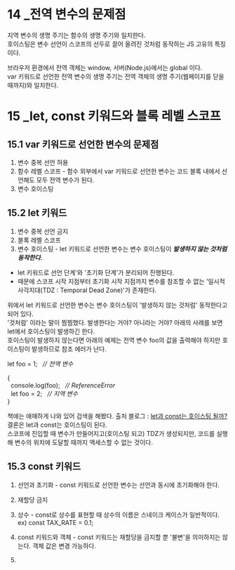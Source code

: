 # 14 _전역 변수의 문제점
지역 변수의 생명 주기는 함수의 생명 주기와 일치한다.   
호이스팅은 변수 선언이 스코프의 선두로 끌어 올려진 것처럼 동작하는 JS 고유의 특징이다.   
   
브라우저 환경에서 전역 객체는 window, 서버(Node.js)에서는 global 이다.   
var 키워드로 선언한 전역 변수의 생명 주기는 전역 객체의 생명 주기(웹페이지를 닫을때까지)와 일치한다.   
# 15 _let, const 키워드와 블록 레벨 스코프
## 15.1 var 키워드로 선언한 변수의 문제점
1. 변수 중복 선언 허용
2. 함수 레벨 스코프 - 함수 외부에서 var 키워드로 선언한 변수는 코드 블록 내에서 선언해도 모두 전역 변수가 된다.   
3. 변수 호이스팅
## 15.2 let 키워드
1. 변수 중복 선언 금지
2. 블록 레벨 스코프
3. 변수 호이스팅 - let 키워드로 선언한 변수는 변수 호이스팅이 ***발생하지 않는 것처럼 동작한다.***   
- let 키워드로 선언 단계'와 '초기화 단계'가 분리되어 진행된다.   
- 때문에 스코프 시작 지점부터 초기화 시작 지점까지 변수를 참조할 수 없는 '일시적 사각지대(TDZ : Temporal Dead Zone)'가 존재한다.   
   
위에서 let 키워드로 선언한 변수는 변수 호이스팅이 '발생하지 않는 것처럼' 동작한다고 되어 있다.   
'것처럼' 이라는 말이 찜찜했다. 발생한다는 거야? 아니라는 거야? 아래의 사례를 보면 let에서 호이스팅이 발생하긴 한다.   
호이스팅이 발생하지 않는다면 아래의 예제는 전역 변수 foo의 값을 출력해야 하지만 호이스팅이 발생하므로 참조 에러가 난다.   
   
let foo = 1; &nbsp; _// 전역 변수_   
   
{   
&nbsp; console.log(foo); &nbsp; _// ReferenceError_   
&nbsp; let foo = 2; &nbsp; _// 지역 변수_   
}   
   
책에는 애매하게 나와 있어 검색을 해봤다. 출처 블로그 : [let과 const는 호이스팅 될까?](https://medium.com/korbit-engineering/let%EA%B3%BC-const%EB%8A%94-%ED%98%B8%EC%9D%B4%EC%8A%A4%ED%8C%85-%EB%90%A0%EA%B9%8C-72fcf2fac365)   
결론은 let과 const는 호이스팅이 된다.   
스코프에 진입할 때 변수가 만들어지고(호이스팅 되고) TDZ가 생성되지만, 코드를 실행해 변수의 위치에 도달할 때까지 액세스할 수 없는 것이다.   
## 15.3 const 키워드
1. 선언과 초기화 - const 키워드로 선언한 변수는 선언과 동시에 초기화해야 한다.   
2. 재할당 금지   
3. 상수 - const로 상수를 표현할 때 상수의 이름은 스네이크 케이스가 일반적이다. ex) const TAX_RATE = 0.1;   
4. const 키워드와 객체 - const 키워드는 재할당을 금지할 뿐 '불변'을 의미하지는 않는다. 객체 값은 변경 가능하다.

6. 
